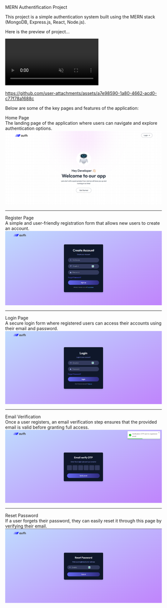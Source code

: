 MERN Authentification Project  

This project is a simple authentication system built using the MERN stack (MongoDB, Express.js, React, Node.js).  

Here is the preview of project...


 <video src=https://github.com/user-attachments/assets/a7e98590-1a80-4662-acd0-c77f78a1688c autoplay loop muted playsinline>
</video>


https://github.com/user-attachments/assets/a7e98590-1a80-4662-acd0-c77f78a1688c





Below are some of the key pages and features of the application:  

 Home Page  
The landing page of the application where users can navigate and explore authentication options.  
![Home Screenshot](./home.png)  

---

Register Page  
A simple and user-friendly registration form that allows new users to create an account.  
![Register Screenshot](./register.png)  

---

Login Page  
A secure login form where registered users can access their accounts using their email and password.  
![Login Screenshot](./login.png)  


---

Email Verification  
Once a user registers, an email verification step ensures that the provided email is valid before granting full access.  
![Email Verification Screenshot](./emailverify.png)  

---
Reset Password  
If a user forgets their password, they can easily reset it through this page by verifying their email.  
![Reset Password Screenshot](./resetpass.png)  
